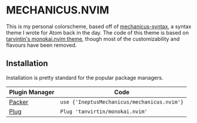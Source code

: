 # MECHANICUS.NVIM

This is my personal colorscheme, based off of [mechanicus-syntax](https://github.com/IneptusMechanicus/mechanicus-syntax), a syntax theme I wrote for Atom back in the day. The code of this theme is based on [tarvintin's monokai.nvim theme](https://github.com/tanvirtin/monokai.nvim), though most of the customizability and flavours have been removed.

## Installation

Installation is pretty standard for the popular package managers.

| Plugin Manager | Code |
| ----------- | ----------- |
| [Packer](https://github.com/wbthomason/packer.nvim) | `use {'IneptusMechanicus/mechanicus.nvim'}` |
| [Plug](https://github.com/junegunn/vim-plug) | `Plug 'tanvirtin/monokai.nvim'` |
